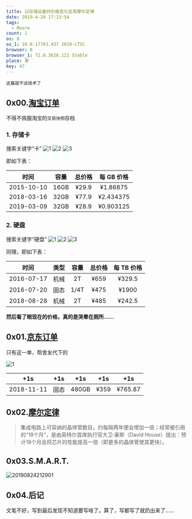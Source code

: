 ```yaml
---
title: 以存储设备的价格变化反观摩尔定律
date: 2019-4-28 17:13:54
tags:
  - Moore
count: 1
os: 0
os_1: 10.0.17763.437 2019-LTSC
browser: 0
browser_1: 72.0.3626.121 Stable
place: 家
key: 47
---
```

    这篇就不谈技术了
<!-- more -->

## 0x00.[淘宝订单](https://buyertrade.taobao.com/trade/itemlist/list_bought_items.htm)
不得不佩服淘宝的`交易快照`存档
### 1. 存储卡
搜索关键字“卡”
![1](https://i1.yuangezhizao.cn/Win-10/20190428172156.png!webp)
![2](https://i1.yuangezhizao.cn/Win-10/20190428173029.png!webp)
![3](https://i1.yuangezhizao.cn/Win-10/20190428173340.png!webp)

即如下表：

时间 | 容量 | 总价格 | 每 GB 价格
:---: | :---: | :---: | :---:
2015-10-10 | 16GB | ¥29.9 | ¥1.86875
2018-03-16 | 32GB | ¥77.9 | ¥2.434375
2019-03-09 | 32GB | ¥28.9 | ¥0.903125

### 2. 硬盘
搜索关键字“硬盘”
![1](https://i1.yuangezhizao.cn/Win-10/20190428173632.png!webp)
![2](https://i1.yuangezhizao.cn/Win-10/20190428173856.png!webp)
![3](https://i1.yuangezhizao.cn/Win-10/20190428174130.png!webp)

同理，即如下表：

时间 | 类型 | 容量 | 总价格 | 每 TB 价格
:---: | :---: | :---: | :---: | :---:
2016-07-17 | 机械 | 2T | ¥659 | ¥329.5
2016-07-20 | 固态 | 1/4T | ¥475 | ¥1900
2018-08-28 | 机械 | 2T | ¥485 | ¥242.5

**然后看了眼现在的价格，真的是哭晕在厕所……**

## 0x01.[京东订单](https://order.jd.com/center/list.action)
只有这一单，帮舍友代下的

![1](https://i1.yuangezhizao.cn/Win-10/20190428174627.png!webp)

+1s | +1s | +1s | +1s | +1s
:---: | :---: | :---: | :---: | :---:
2018-11-11 | 固态 | 480GB | ¥359 | ¥765.87

## 0x02.[摩尔定律](https://zh.wikipedia.org/wiki/摩尔定律)
> 集成电路上可容纳的晶体管数目，约每隔两年便会增加一倍；经常被引用的“18个月”，是由英特尔首席执行官大卫·豪斯（David House）提出：预计18个月会将芯片的性能提高一倍（即更多的晶体管使其更快）。

## 0x03.S.M.A.R.T.
![20190824212901](https://i1.yuangezhizao.cn/Win-10/20190824212901.jpg!webp)

## 0x04.后记
文笔不好，写到最后发现不知道要写啥了。算了，写都写了就扔出来了……
